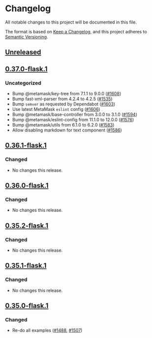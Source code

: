 # Changelog
All notable changes to this project will be documented in this file.

The format is based on [Keep a Changelog](https://keepachangelog.com/en/1.0.0/),
and this project adheres to [Semantic Versioning](https://semver.org/spec/v2.0.0.html).

## [Unreleased]

## [0.37.0-flask.1]
### Uncategorized
- Bump @metamask/key-tree from 7.1.1 to 9.0.0 ([#1608](https://github.com/MetaMask/snaps/pull/1608))
- Bump fast-xml-parser from 4.2.4 to 4.2.5 ([#1535](https://github.com/MetaMask/snaps/pull/1535))
- Bump `semver` as requested by Dependabot ([#1603](https://github.com/MetaMask/snaps/pull/1603))
- Use latest MetaMask `eslint` config ([#1606](https://github.com/MetaMask/snaps/pull/1606))
- Bump @metamask/base-controller from 3.0.0 to 3.1.0 ([#1594](https://github.com/MetaMask/snaps/pull/1594))
- Bump @metamask/eslint-config from 11.1.0 to 12.0.0 ([#1576](https://github.com/MetaMask/snaps/pull/1576))
- Bump @metamask/utils from 6.1.0 to 6.2.0 ([#1583](https://github.com/MetaMask/snaps/pull/1583))
- Allow disabling markdown for text component ([#1586](https://github.com/MetaMask/snaps/pull/1586))

## [0.36.1-flask.1]
### Changed
- No changes this release.

## [0.36.0-flask.1]
### Changed
- No changes this release.

## [0.35.2-flask.1]
### Changed
- No changes this release.

## [0.35.1-flask.1]
### Changed
- No changes this release.

## [0.35.0-flask.1]
### Changed
- Re-do all examples ([#1488](https://github.com/MetaMask/snaps/pull/1488), [#1507](https://github.com/MetaMask/snaps/pull/1507))

[Unreleased]: https://github.com/MetaMask/snaps/compare/v0.37.0-flask.1...HEAD
[0.37.0-flask.1]: https://github.com/MetaMask/snaps/compare/v0.36.1-flask.1...v0.37.0-flask.1
[0.36.1-flask.1]: https://github.com/MetaMask/snaps/compare/v0.36.0-flask.1...v0.36.1-flask.1
[0.36.0-flask.1]: https://github.com/MetaMask/snaps/compare/v0.35.2-flask.1...v0.36.0-flask.1
[0.35.2-flask.1]: https://github.com/MetaMask/snaps/compare/v0.35.1-flask.1...v0.35.2-flask.1
[0.35.1-flask.1]: https://github.com/MetaMask/snaps/compare/v0.35.0-flask.1...v0.35.1-flask.1
[0.35.0-flask.1]: https://github.com/MetaMask/snaps/releases/tag/v0.35.0-flask.1
